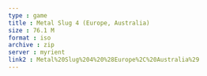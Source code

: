 ```yaml
---
type : game
title : Metal Slug 4 (Europe, Australia)
size : 76.1 M
format : iso
archive : zip
server : myrient
link2 : Metal%20Slug%204%20%28Europe%2C%20Australia%29
---
```

